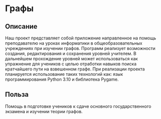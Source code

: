 # Графы
## Описание 
Наш проект представляет собой приложение направленное на помощь преподавателю на уроках информатики в общеобразовательных учреждениях при изучении графов.
Программ реализует возможности создания, редактирования и сохранения уровней учителем.
В дальнейшем прохождение уровней может использоваться как упражнение для учеников с целью отработки навыков поиска кратчайшего пути на взвешенном графе.
При реализации проекта планируется использование таких технологий как: язык программирования Python 3.10 и библиотека Pygame. 

## Польза
Помощь в подготовке учеников к сдаче основного государственного экзамена и изучении теории графов.

